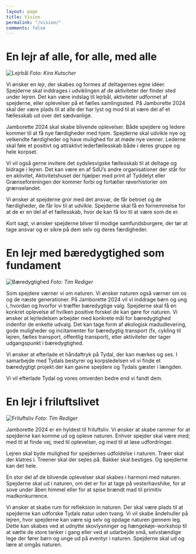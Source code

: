 ```yaml
---
layout: page
title: Vision
permalink: "/vision/"
comments: false
---
```


# En lejr af alle, for alle, med alle

![Lejrbål]({{site.baseurl}}/assets/images/Pages/lejrbål.jpeg)
*Foto: Kira Kutscher*

Vi ønsker en lejr, der skabes og formes af deltagernes egne idéer. Spejderne skal inddrages i udviklingen af de aktiviteter der finder sted under lejren. Det kan være indslag til lejrbål, aktiviteter udformet af spejderne, eller oplevelser på et fælles samlingssted. På Jamborette 2024 skal der være plads til at alle der har lyst og mod til at være del af et fællesskab ud over det sædvanlige.

Jamborette 2024 skal skabe blivende oplevelser. Både spejdere og ledere kommer til at få nye færdigheder med hjem. Spejderne skal udvikle nye og velkendte færdigheder og have mulighed for at møde nye venner. Lederne skal føle et positivt og attraktivt lederfællesskab både i deres gruppe og hele korpset. 

Vi vil også gerne invitere det sydslesvigske fællesskab til at deltage og bidrage i lejren. Det kan være en af SdU’s andre organisationer der står for en aktivitet, Aktivitetshuset der hjælper med print af Tyddelyt eller Grænseforeningen der kommer forbi og fortæller røverhistorier om grænselandet.

Vi ønsker at spejderne gror med det ansvar, de får betroet og de færdigheder, de får lov til at udvikle. Spejderne skal få en fornemmelse for at de er en del af et fællesskab, hvor de kan få lov til at være som de er. 

Kort sagt, vi ønsker spejderne bliver til modige samfundsborgere, der tør at tage ansvar og er sikre på dem selv og deres færdigheder.

# En lejr med bæredygtighed som fundament
![Bæredygtighed]({{site.baseurl}}/assets/images/Pages/bæredygtighed.jpeg)
*Foto: Tim Rediger*

Som spejdere værner vi om naturen. Vi ønsker naturen også værner om os og de næste generationer. På Jamborette 2024 vil vi inddrage børn og ung i, hvordan og hvorfor vi træffer bæredygtige valg. Spejderne skal få en konkret oplevelse af hvilken positive forskel de kan gøre for naturen. Vi ønsker at lejrledelsen arbejder med konkrete mål for bæredygtighed indenfor de enkelte udvalg. Det kan tage form af økologisk madudlevering, gode muligheder og incitamenter for bæredygtig transport (fx, cykling til lejren, fælles transport, offentlig transport), eller aktiviteter der tager udgangspunkt i bæredygtighed.

Vi ønsker at efterlade et håndaftryk på Tydal, der kan mærkes og ses. I samarbejde med Tydals bestyrer og korpsledelsen vil vi finde et bæredygtigt projekt der kan gavne spejdere og Tydals gæster i længden.

Vi vil efterlade Tydal og vores omverden bedre end vi fandt dem.


# En lejr i friluftslivet
![Friluftsliv]({{site.baseurl}}/assets/images/Pages/hejk.jpeg)
*Foto: Tim Rediger*

Jamborette 2024 er en hyldest til friluftsliv. Vi ønsker at skabe rammer for at spejderne kan komme ud og opleve naturen. Enhver spejder skal være med; med til at finde vej, med til oplevelser, og med til at løse udfordringer.

Lejren skal byde mulighed for spejdernes udfoldelse i naturen. Træer skal der klatres i. Treener skal der sejles på. Bakker skal bestiges. Og spejderne kan det hele.

En stor del af de blivende oplevelser skal skabes i harmoni med naturen.  Spejderne skal ud i naturen, om det er for at tage på vesterhavshike, for at sove under åben himmel eller for at spise brændt mad til primitiv madkonkurrence.

Vi ønsker at skabe rum for refleksion in naturen. Der skal være plads til at spejderne kan udforske Tydals natur uden tvang. Vi vil skabe åndehuller på lejren, hvor spejderne kan være sig selv og opdage naturen gennem leg. Dette kan skabes ved at udnytte skovlysninger og hængekøje-workshop til at sætte de store tanker i gang eller ved at udarbejde små, selvstændige lege der fører børn og unge ud på eventyr i naturen.
Spejderne skal ud og lære at omgås naturen.
